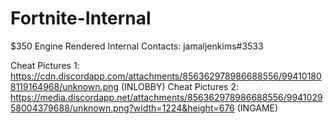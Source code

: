 # Fortnite-Internal
$350 Engine Rendered Internal
Contacts: jamaljenkims#3533

Cheat Pictures 1: https://cdn.discordapp.com/attachments/856362978986688556/994101808119164968/unknown.png (INLOBBY)
Cheat Pictures 2: https://media.discordapp.net/attachments/856362978986688556/994102958004379688/unknown.png?width=1224&height=676 (INGAME)
